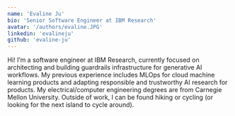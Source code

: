 ```yaml
---
name: 'Evaline Ju'
bio: 'Senior Software Engineer at IBM Research'
avatar: '/authors/evaline.JPG'
linkedin: 'evalineju'
github: 'evaline-ju'
---
```


Hi! I’m a software engineer at IBM Research, currently focused on architecting and building guardrails infrastructure for generative AI workflows. My previous experience includes MLOps for cloud machine learning products and adapting responsible and trustworthy AI research for products. My electrical/computer engineering degrees are from Carnegie Mellon University. Outside of work, I can be found hiking or cycling (or looking for the next island to cycle around).
